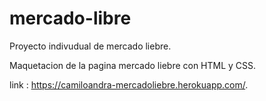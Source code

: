 # mercado-libre
Proyecto indivudual de mercado liebre.

Maquetacion de la pagina mercado liebre con HTML y CSS.

link : https://camiloandra-mercadoliebre.herokuapp.com/.


